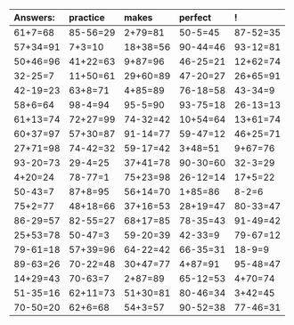 | Answers: | practice | makes | perfect | ! |
| :--- | :--- | :--- | :--- | :--- |
| 61+7=68 | 85-56=29 | 2+79=81 | 50-5=45 | 87-52=35 | 
| 57+34=91 | 7+3=10 | 18+38=56 | 90-44=46 | 93-12=81 | 
| 50+46=96 | 41+22=63 | 9+87=96 | 46-25=21 | 12+62=74 | 
| 32-25=7 | 11+50=61 | 29+60=89 | 47-20=27 | 26+65=91 | 
| 42-19=23 | 63+8=71 | 4+85=89 | 76-18=58 | 43-34=9 | 
| 58+6=64 | 98-4=94 | 95-5=90 | 93-75=18 | 26-13=13 | 
| 61+13=74 | 72+27=99 | 74-32=42 | 10+54=64 | 13+61=74 | 
| 60+37=97 | 57+30=87 | 91-14=77 | 59-47=12 | 46+25=71 | 
| 27+71=98 | 74-42=32 | 59-17=42 | 3+48=51 | 9+67=76 | 
| 93-20=73 | 29-4=25 | 37+41=78 | 90-30=60 | 32-3=29 | 
| 4+20=24 | 78-77=1 | 75+23=98 | 26-12=14 | 17+5=22 | 
| 50-43=7 | 87+8=95 | 56+14=70 | 1+85=86 | 8-2=6 | 
| 75+2=77 | 48+18=66 | 37+16=53 | 28+19=47 | 80-33=47 | 
| 86-29=57 | 82-55=27 | 68+17=85 | 78-35=43 | 91-49=42 | 
| 25+53=78 | 50-47=3 | 59-20=39 | 42-33=9 | 79-67=12 | 
| 79-61=18 | 57+39=96 | 64-22=42 | 66-35=31 | 18-9=9 | 
| 89-63=26 | 70-22=48 | 30+47=77 | 4+87=91 | 95-48=47 | 
| 14+29=43 | 70-63=7 | 2+87=89 | 65-12=53 | 4+70=74 | 
| 51-35=16 | 62+11=73 | 51+30=81 | 80-46=34 | 3+42=45 | 
| 70-50=20 | 62+6=68 | 54+3=57 | 90-52=38 | 77-46=31 | 
